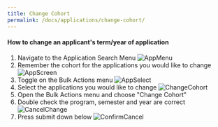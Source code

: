 ```yaml
---
title: Change Cohort
permalink: /docs/applications/change-cohort/
---
```

#### How to change an applicant's term/year of application
1. Navigate to the Application Search Menu
![AppMenu]
2. Remember the cohort for the applications you would like to change
![AppScreen]
3. Toggle on the Bulk Actions menu
![AppSelect]
4. Select the applications you would like to change
![ChangeCohort]
5. Open the Bulk Actions menu and choose "Change Cohort"
6. Double check the program, semester and year are correct
![CancelChange]
7. Press submit down below
![ConfirmCancel]

[AppMenu]: ../../img/apps/app-menu.png
[AppScreen]: ../../img/apps/applist-select.png
[AppSelect]: ../../img/apps/appscreen-send-for-review.png
[ChangeCohort]: ../../img/apps/change-cohort.png
[CancelChange]: ../../img/apps/cancel-change.png
[ConfirmCancel]: ../../img/apps/confirm-cancel.png
